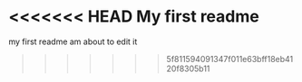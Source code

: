 <<<<<<< HEAD
My first readme
=======
my first readme
am about to edit it
>>>>>>> 5f811594091347f011e63bff18eb4120f8305b11

